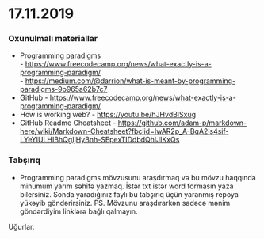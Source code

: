 # 17.11.2019

### Oxunulmalı materiallar <br/>

- Programming paradigms <br/> - https://www.freecodecamp.org/news/what-exactly-is-a-programming-paradigm/ <br/>
                        - https://medium.com/@darrion/what-is-meant-by-programming-paradigms-9b965a62b7c7
- GitHub - https://www.freecodecamp.org/news/what-exactly-is-a-programming-paradigm/
- How is working web? - https://youtu.be/hJHvdBlSxug
- GitHub Readme Cheatsheet - https://github.com/adam-p/markdown-here/wiki/Markdown-Cheatsheet?fbclid=IwAR2p_A-BqA2ls4sif-LYeYIULHIBhQgIjHyBnh-SEpexTIDdbdQhlJIKxQs

### Tabşırıq <br/>

- Programming paradigms mövzusunu araşdırmaq və bu mövzu haqqında minumum yarım səhifə yazmaq. İstər txt istər word formasın yaza bilersiniz. Sonda yaradığınız faylı bu tabşırıq üçün yaranmış repoya yükəyib göndərirsiniz.
PS. Mövzunu araşdırarkən sadəcə mənim göndərdiyim linklərə bağlı qalmayın.

Uğurlar.

